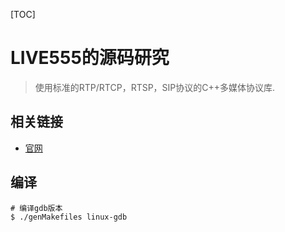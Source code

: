 [TOC]

# LIVE555的源码研究

> 使用标准的RTP/RTCP，RTSP，SIP协议的C++多媒体协议库.

## 相关链接

- [官网](http://www.live555.com/liveMedia/)

## 编译

```shell
# 编译gdb版本
$ ./genMakefiles linux-gdb

```

